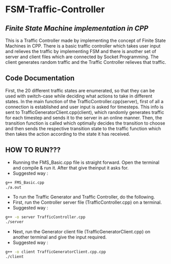 # FSM-Traffic-Controller
## _Finite State Machine implementation in CPP_

This is a Traffic Controller made by implementing the concept of Finite State Machines in CPP. There is a basic traffic controller which takes user input and relieves the traffic by implementing FSM and there is another set of server and client files which are connected by Socket Programming. The client generates random traffic and the Traffic Controller relieves that traffic.

## Code Documentation

First, the 20 different traffic states are enumerated, so that they can be used with switch-case while deciding what actions to take in different states. In the main function of the TrafficController.cpp(server), first of all a connection is established and user input is asked for timesteps. This info is sent to TrafficGeneratorClient.cpp(client), which randomly generates traffic for each timestep and sends it to the server in an online manner. Then, the transition function is called which optimally decides the transition to choose and then sends the respective transition state to the traffic function which then takes the action according to the state it has received.

## HOW TO RUN???

- Running the FMS_Basic.cpp file is straight forward. Open the terminal and compile & run it. After that give theinput it asks for.
- Suggested way : 
```sh
g++ FMS_Basic.cpp
./a.out
```
- To run the Traffic Generator and Traffic Controller, do the following.
- First, run the Controller server file (TrafficController.cpp) on a terminal.
- Suggested way : 
```sh
g++ -o server TrafficController.cpp
./server
```
- Next, run the Generator client file (TrafficGeneratorClient.cpp) on another terminal and give the input required.
- Suggested way : 
```sh
g++ -o client TrafficGeneratorClient.cpp.cpp
./client
```
